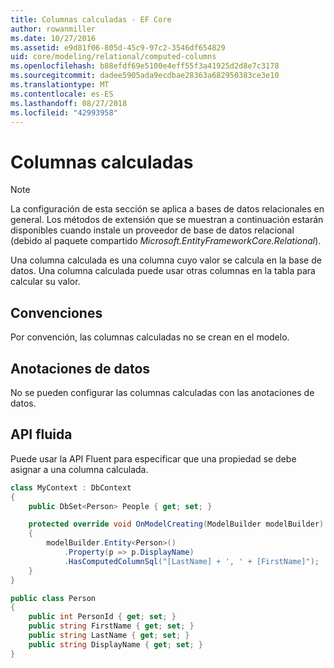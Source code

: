```yaml
---
title: Columnas calculadas - EF Core
author: rowanmiller
ms.date: 10/27/2016
ms.assetid: e9d81f06-805d-45c9-97c2-3546df654829
uid: core/modeling/relational/computed-columns
ms.openlocfilehash: b88efdf69e5100e4eff55f3a41925d2d8e7c3178
ms.sourcegitcommit: dadee5905ada9ecdbae28363a682950383ce3e10
ms.translationtype: MT
ms.contentlocale: es-ES
ms.lasthandoff: 08/27/2018
ms.locfileid: "42993958"
---
```

# <a name="computed-columns"></a>Columnas calculadas

> [!NOTE]  
> La configuración de esta sección se aplica a bases de datos relacionales en general. Los métodos de extensión que se muestran a continuación estarán disponibles cuando instale un proveedor de base de datos relacional (debido al paquete compartido *Microsoft.EntityFrameworkCore.Relational*).

Una columna calculada es una columna cuyo valor se calcula en la base de datos. Una columna calculada puede usar otras columnas en la tabla para calcular su valor.

## <a name="conventions"></a>Convenciones

Por convención, las columnas calculadas no se crean en el modelo.

## <a name="data-annotations"></a>Anotaciones de datos

No se pueden configurar las columnas calculadas con las anotaciones de datos.

## <a name="fluent-api"></a>API fluida

Puede usar la API Fluent para especificar que una propiedad se debe asignar a una columna calculada.

<!-- [!code-csharp[Main](samples/core/relational/Modeling/FluentAPI/Samples/Relational/ComputedColumn.cs?highlight=9)] -->
``` csharp
class MyContext : DbContext
{
    public DbSet<Person> People { get; set; }

    protected override void OnModelCreating(ModelBuilder modelBuilder)
    {
        modelBuilder.Entity<Person>()
            .Property(p => p.DisplayName)
            .HasComputedColumnSql("[LastName] + ', ' + [FirstName]");
    }
}

public class Person
{
    public int PersonId { get; set; }
    public string FirstName { get; set; }
    public string LastName { get; set; }
    public string DisplayName { get; set; }
}
```
